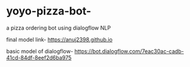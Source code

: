 # yoyo-pizza-bot-
a pizza ordering bot using dialogflow NLP

final model link-  https://anuj2398.github.io

basic model of dialogflow- https://bot.dialogflow.com/7eac30ac-cadb-41cd-84df-8eef2d6ba975

